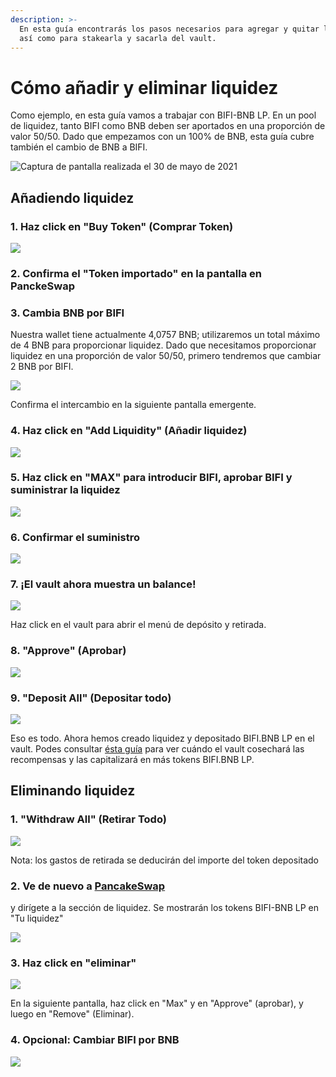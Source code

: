 ```yaml
---
description: >-
  En esta guía encontrarás los pasos necesarios para agregar y quitar liquidez,
  así como para stakearla y sacarla del vault.
---
```


# Cómo añadir y eliminar liquidez

Como ejemplo, en esta guía vamos a trabajar con BIFI-BNB LP. En un pool de liquidez, tanto BIFI como BNB deben ser aportados en una proporción de valor 50/50. Dado que empezamos con un 100% de BNB, esta guía cubre también el cambio de BNB a BIFI.

![Captura de pantalla realizada el 30 de mayo de 2021](../../.gitbook/assets/add-liq-bifi-bnb-lp-rate.png)

## Añadiendo liquidez

### 1. Haz click en "Buy Token" (Comprar Token)&#x20;

![](../../.gitbook/assets/add-liq-buy-token.png)

### 2. Confirma el "Token importado" en la pantalla en PanckeSwap

### 3. Cambia BNB por BIFI

Nuestra wallet tiene actualmente 4,0757 BNB; utilizaremos un total máximo de 4 BNB para proporcionar liquidez. Dado que necesitamos proporcionar liquidez en una proporción de valor 50/50, primero tendremos que cambiar 2 BNB por BIFI.

![](../../.gitbook/assets/add-liq-swap-bnb-to-bifi.png)

Confirma el intercambio en la siguiente pantalla emergente.&#x20;

### 4. Haz click en "Add Liquidity" (Añadir liquidez)

![](../../.gitbook/assets/add-liq-button.png)

### 5. Haz click en "MAX" para introducir BIFI, aprobar BIFI y suministrar la liquidez

![](../../.gitbook/assets/add-liq-supply-bifi-bnb-lp.png)

### 6. Confirmar el suministro

![](../../.gitbook/assets/add-liq-confirm-supply.png)

### 7. ¡El vault ahora muestra un balance!

![](../../.gitbook/assets/add-liq-balance.png)

Haz click en el vault para abrir el menú de depósito y retirada.

### 8. "Approve" (Aprobar)

![](../../.gitbook/assets/add-liq-approve-vault.png)

### 9. "Deposit All" (Depositar todo)

![](../../.gitbook/assets/add-liq-deposit-all.png)

Eso es todo. Ahora hemos creado liquidez y depositado BIFI.BNB LP en el vault. Podes consultar [ésta guía](how-to-check-harvesting-compounding-rate.md) para ver cuándo el vault cosechará las recompensas y las capitalizará en más tokens BIFI.BNB LP.

## Eliminando liquidez

### 1. "Withdraw All" (Retirar Todo)

![](../../.gitbook/assets/remove-liq-withdraw-all.png)

Nota: los gastos de retirada se deducirán del importe del token depositado

### 2. Ve de nuevo a [PancakeSwap](https://exchange.pancakeswap.finance/#/pool)

y dirígete a la sección de liquidez. Se mostrarán los tokens BIFI-BNB LP en "Tu liquidez"

![](../../.gitbook/assets/remove-liq-pancake-liquidity.png)

### 3. Haz click en "eliminar"

![](../../.gitbook/assets/remove-liq-remove.png)

En la siguiente pantalla, haz click en "Max" y en "Approve" (aprobar), y luego en "Remove" (Eliminar).

### 4. Opcional: Cambiar BIFI por BNB

![](../../.gitbook/assets/remove-liq-swap-back.png)
